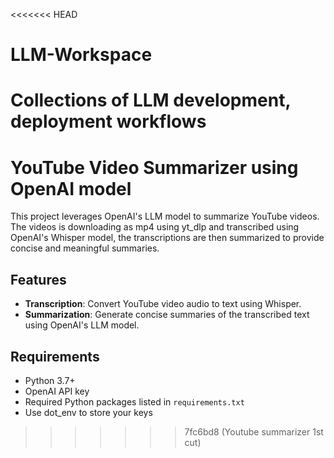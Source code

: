 <<<<<<< HEAD
# LLM-Workspace
Collections of LLM development, deployment workflows 
=======
# YouTube Video Summarizer using OpenAI model

This project leverages OpenAI's LLM model to summarize YouTube videos. The videos is downloading as mp4 using yt_dlp and transcribed using OpenAI's Whisper model, the transcriptions are then summarized to provide concise and meaningful summaries.

## Features

- **Transcription**: Convert YouTube video audio to text using Whisper.
- **Summarization**: Generate concise summaries of the transcribed text using OpenAI's LLM model.


## Requirements

- Python 3.7+
- OpenAI API key
- Required Python packages listed in `requirements.txt`
- Use dot_env to store your keys
>>>>>>> 7fc6bd8 (Youtube summarizer 1st cut)
